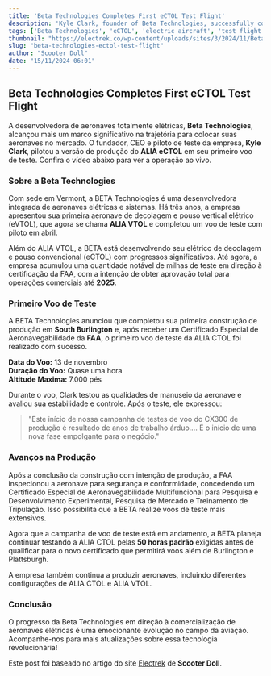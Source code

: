 ```yaml
---
title: 'Beta Technologies Completes First eCTOL Test Flight'
description: 'Kyle Clark, founder of Beta Technologies, successfully conducted the first test flight of the production-intent eCTOL aircraft, ALIA.'
tags: ['Beta Technologies', 'eCTOL', 'electric aircraft', 'test flight', 'Kyle Clark']
thumbnail: "https://electrek.co/wp-content/uploads/sites/3/2024/11/Beta-test-flight-eCTOL-mountains.jpg?quality=82&strip=all&w=1400"
slug: "beta-technologies-ectol-test-flight"
author: "Scooter Doll"
date: "15/11/2024 06:01"
---
```


## Beta Technologies Completes First eCTOL Test Flight

A desenvolvedora de aeronaves totalmente elétricas, **Beta Technologies**, alcançou mais um marco significativo na trajetória para colocar suas aeronaves no mercado. O fundador, CEO e piloto de teste da empresa, **Kyle Clark**, pilotou a versão de produção do **ALIA eCTOL** em seu primeiro voo de teste. Confira o vídeo abaixo para ver a operação ao vivo.

### Sobre a Beta Technologies

Com sede em Vermont, a BETA Technologies é uma desenvolvedora integrada de aeronaves elétricas e sistemas. Há três anos, a empresa apresentou sua primeira aeronave de decolagem e pouso vertical elétrico (eVTOL), que agora se chama **ALIA VTOL** e completou um voo de teste com piloto em abril.

Além do ALIA VTOL, a BETA está desenvolvendo seu elétrico de decolagem e pouso convencional (eCTOL) com progressos significativos. Até agora, a empresa acumulou uma quantidade notável de milhas de teste em direção à certificação da FAA, com a intenção de obter aprovação total para operações comerciais até **2025**.

### Primeiro Voo de Teste

A BETA Technologies anunciou que completou sua primeira construção de produção em **South Burlington** e, após receber um Certificado Especial de Aeronavegabilidade da **FAA**, o primeiro voo de teste da ALIA CTOL foi realizado com sucesso. 

**Data do Voo:** 13 de novembro  
**Duração do Voo:** Quase uma hora  
**Altitude Maxima:** 7.000 pés

Durante o voo, Clark testou as qualidades de manuseio da aeronave e avaliou sua estabilidade e controle. Após o teste, ele expressou:

> "Este início de nossa campanha de testes de voo do CX300 de produção é resultado de anos de trabalho árduo.... É o início de uma nova fase empolgante para o negócio."

### Avanços na Produção

Após a conclusão da construção com intenção de produção, a FAA inspecionou a aeronave para segurança e conformidade, concedendo um Certificado Especial de Aeronavegabilidade Multifuncional para Pesquisa e Desenvolvimento Experimental, Pesquisa de Mercado e Treinamento de Tripulação. Isso possibilita que a BETA realize voos de teste mais extensivos.

Agora que a campanha de voo de teste está em andamento, a BETA planeja continuar testando a ALIA CTOL pelas **50 horas padrão** exigidas antes de qualificar para o novo certificado que permitirá voos além de Burlington e Plattsburgh.

A empresa também continua a produzir aeronaves, incluindo diferentes configurações de ALIA CTOL e ALIA VTOL.

### Conclusão

O progresso da Beta Technologies em direção à comercialização de aeronaves elétricas é uma emocionante evolução no campo da aviação. Acompanhe-nos para mais atualizações sobre essa tecnologia revolucionária!

Este post foi baseado no artigo do site [Electrek](https://electrek.co/2024/11/14/beta-technologies-founder-completes-first-test-flight-in-its-production-intent-ectol-video/) de **Scooter Doll**.